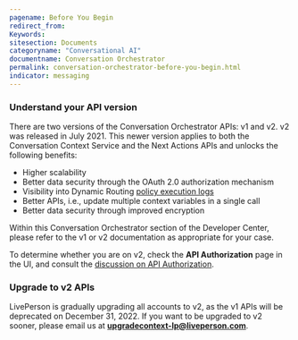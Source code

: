 ```yaml
---
pagename: Before You Begin
redirect_from:
Keywords:
sitesection: Documents
categoryname: "Conversational AI"
documentname: Conversation Orchestrator
permalink: conversation-orchestrator-before-you-begin.html
indicator: messaging
---
```


### Understand your API version

There are two versions of the Conversation Orchestrator APIs: v1 and v2. 
v2 was released in July 2021. This newer version applies to both the Conversation Context Service and the Next Actions APIs and unlocks the following benefits:

* Higher scalability
* Better data security through the OAuth 2.0 authorization mechanism
* Visibility into Dynamic Routing [policy execution logs](conversation-orchestrator-dynamic-routing-policy-logs-for-v2.html)
* Better APIs, i.e., update multiple context variables in a single call
* Better data security through improved encryption

Within this Conversation Orchestrator section of the Developer Center, please refer to the v1 or v2 documentation as appropriate for your case.

To determine whether you are on v2, check the **API Authorization** page in the UI, and consult the [discussion on API Authorization](conversation-orchestrator-api-authorization.html).

### Upgrade to v2 APIs

LivePerson is gradually upgrading  all accounts to v2, as the  v1 APIs will be deprecated on December 31, 2022. If you want to be upgraded  to v2 sooner, please email us at **upgradecontext-lp@liveperson.com**.